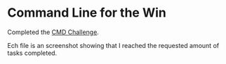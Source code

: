 # Command Line for the Win

Completed the [CMD Challenge](https://cmdchallenge.com/).

Ech file is an screenshot showing that I reached the requested amount of tasks completed.